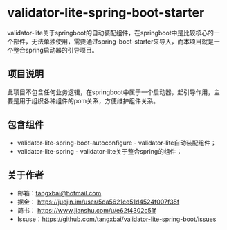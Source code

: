 # validator-lite-spring-boot-starter


validator-lite关于springboot的自动装配组件，在springboot中是比较核心的一个部件，无法单独使用，需要通过spring-boot-starter来导入，而本项目就是一个整合spring启动器的引导项目。



## 项目说明

此项目不包含任何业务逻辑，在springboot中属于一个启动器，起引导作用，主要是用于组织各种组件的pom关系，方便维护组件关系。



## 包含组件

- validator-lite-spring-boot-autoconfigure - validator-lite自动装配组件；
- validator-lite-spring - validator-lite关于整合spring的组件；




## 关于作者

- 邮箱：tangxbai@hotmail.com
- 掘金： https://juejin.im/user/5da5621ce51d4524f007f35f
- 简书： https://www.jianshu.com/u/e62f4302c51f
- Issuse：https://github.com/tangxbai/validator-lite-spring-boot/issues 
